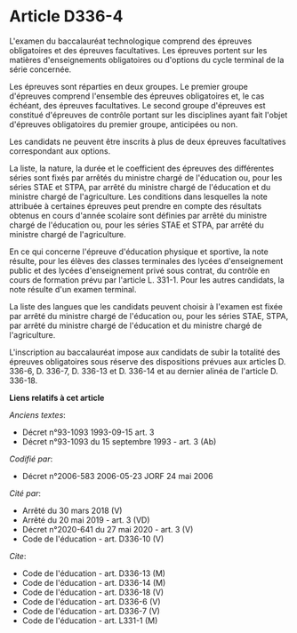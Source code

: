 # Article D336-4

L'examen du baccalauréat technologique comprend des épreuves obligatoires et des épreuves facultatives. Les épreuves portent
sur les matières d'enseignements obligatoires ou d'options du cycle terminal de la série concernée.

Les épreuves sont réparties en deux groupes. Le premier groupe d'épreuves comprend l'ensemble des épreuves obligatoires et,
le cas échéant, des épreuves facultatives. Le second groupe d'épreuves est constitué d'épreuves de contrôle portant sur les
disciplines ayant fait l'objet d'épreuves obligatoires du premier groupe, anticipées ou non.

Les candidats ne peuvent être inscrits à plus de deux épreuves facultatives correspondant aux options.

La liste, la nature, la durée et le coefficient des épreuves des différentes séries sont fixés par arrêtés du ministre chargé
de l'éducation ou, pour les séries STAE et STPA, par arrêté du ministre chargé de l'éducation et du ministre chargé de
l'agriculture. Les conditions dans lesquelles la note attribuée à certaines épreuves peut prendre en compte des résultats
obtenus en cours d'année scolaire sont définies par arrêté du ministre chargé de l'éducation ou, pour les séries STAE et
STPA, par arrêté du ministre chargé de l'agriculture.

En ce qui concerne l'épreuve d'éducation physique et sportive, la note résulte, pour les élèves des classes terminales des
lycées d'enseignement public et des lycées d'enseignement privé sous contrat, du contrôle en cours de formation prévu par
l'article L. 331-1. Pour les autres candidats, la note résulte d'un examen terminal.

La liste des langues que les candidats peuvent choisir à l'examen est fixée par arrêté du ministre chargé de l'éducation ou,
pour les séries STAE, STPA, par arrêté du ministre chargé de l'éducation et du ministre chargé de l'agriculture.

L'inscription au baccalauréat impose aux candidats de subir la totalité des épreuves obligatoires sous réserve des
dispositions prévues aux articles D. 336-6, D. 336-7, D. 336-13 et D. 336-14 et au dernier alinéa de l'article D. 336-18.

**Liens relatifs à cet article**

_Anciens textes_:

  - Décret n°93-1093 1993-09-15 art. 3
  - Décret n°93-1093 du 15 septembre 1993 - art. 3 (Ab)

_Codifié par_:

  - Décret n°2006-583 2006-05-23 JORF 24 mai 2006

_Cité par_:

  - Arrêté du 30 mars 2018 (V)
  - Arrêté du 20 mai 2019 - art. 3 (VD)
  - Décret n°2020-641 du 27 mai 2020 - art. 3 (V)
  - Code de l'éducation - art. D336-10 (V)

_Cite_:

  - Code de l'éducation - art. D336-13 (M)
  - Code de l'éducation - art. D336-14 (M)
  - Code de l'éducation - art. D336-18 (V)
  - Code de l'éducation - art. D336-6 (V)
  - Code de l'éducation - art. D336-7 (V)
  - Code de l'éducation - art. L331-1 (M)
